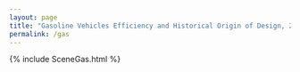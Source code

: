 ```yaml
---
layout: page
title: "Gasoline Vehicles Efficiency and Historical Origin of Design, 2017"
permalink: /gas
---
```



{% include SceneGas.html %}
